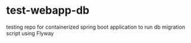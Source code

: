 # test-webapp-db
testing repo for containerized spring boot application to run db migration script using Flyway
